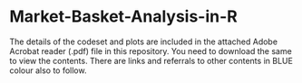 # Market-Basket-Analysis-in-R

The details of the codeset and plots are included in the attached Adobe Acrobat reader (.pdf) file in this repository. 
You need to download the same to view the contents. There are links and referrals to other contents in BLUE colour also to follow.
